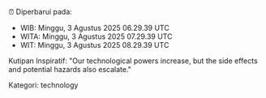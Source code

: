 ⏰ Diperbarui pada:
- WIB: Minggu, 3 Agustus 2025 06.29.39 UTC
- WITA: Minggu, 3 Agustus 2025 07.29.39 UTC
- WIT: Minggu, 3 Agustus 2025 08.29.39 UTC

Kutipan Inspiratif:
"Our technological powers increase, but the side effects and potential hazards also escalate."


Kategori: technology

